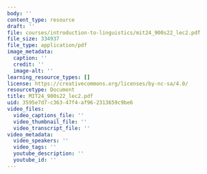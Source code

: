 ```yaml
---
body: ''
content_type: resource
draft: ''
file: courses/introduction-to-linguistics/mit24_900s22_lec2.pdf
file_size: 334937
file_type: application/pdf
image_metadata:
  caption: ''
  credit: ''
  image-alt: ''
learning_resource_types: []
license: https://creativecommons.org/licenses/by-nc-sa/4.0/
resourcetype: Document
title: MIT24_900s22_lec2.pdf
uid: 3595e7d7-c363-47f4-af96-2313659c9be6
video_files:
  video_captions_file: ''
  video_thumbnail_file: ''
  video_transcript_file: ''
video_metadata:
  video_speakers: ''
  video_tags: ''
  youtube_description: ''
  youtube_id: ''
---
```

